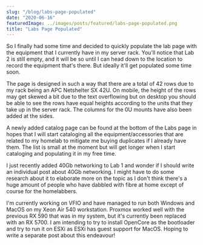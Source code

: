 ```yaml
---
slug: "/blog/labs-page-populated"
date: "2020-06-16"
featuredImage: ../images/posts/featured/labs-page-populated.png
title: "Labs Page Populated"
---
```


So I finally had some time and decided to quickly populate the lab page with the equipment that I currently have in my server rack. You'll notice that Lab 2 is still empty, and it will be so until I can head down to the location to record the equipment that's there. But ideally it'll get populated some time soon.

The page is designed in such a way that there are a total of 42 rows due to my rack being an APC Netshelter SX 42U. On mobile, the height of the rows may get skewed a bit due to the text overflowing but on desktop you should be able to see the rows have equal heights according to the units that they take up in the server rack. The columns for the 0U mounts have also been added at the sides.

A newly added catalog page can be found at the bottom of the Labs page in hopes that I will start cataloging all the equipment/accessories that are related to my homelab to mitigate me buying duplicates if I already have them. The list is small at the moment but will get longer when I start cataloging and populating it in my free time.

I just recently added 40Gb networking to Lab 1 and wonder if I should write an individual post about 40Gb networking. I might have to do some research about it to elaborate more on the topic as I don't think there's a huge amount of people who have dabbled with fibre at home except of course for the homelabbers.

I'm currently working on VFIO and have managed to run both Windows and MacOS on my Xeon Air 540 workstation. Proxmox worked well with the previous RX 590 that was in my system, but it's currently been replaced with an RX 5700. I am intending to try to install OpenCore as the bootloader and try to run it on ESXi as ESXi has guest support for MacOS. Hoping to write a separate post about this endeavour!

